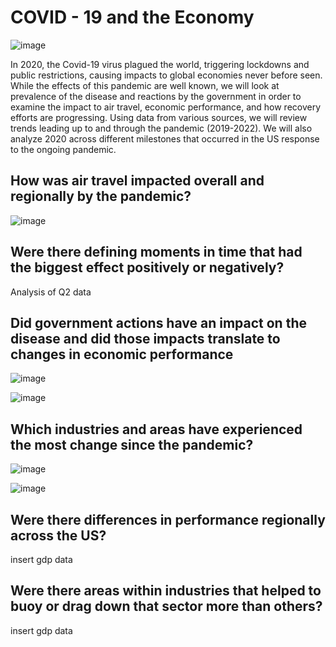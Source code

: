 # COVID - 19 and the Economy
![image](https://user-images.githubusercontent.com/116906733/218918331-1854daf7-59c9-47ec-a0b5-9da8ac17ed76.png)

In 2020, the Covid-19 virus plagued the world, triggering lockdowns and public restrictions, causing impacts to global economies never before seen. While the effects of this pandemic are well known, we will look at prevalence of the disease and reactions by the government in order to examine the impact to air travel, 
economic performance, and how recovery efforts are progressing. Using data from various sources, we will review trends leading up to and through the pandemic (2019-2022). We will also analyze 2020 across different milestones that occurred in the US response to the ongoing pandemic.
## How was air travel impacted overall and regionally by the pandemic?
![image](https://user-images.githubusercontent.com/116906733/218922470-050ac8a8-126f-4403-a7e6-02316a46131f.png)

## Were there defining moments in time that had the biggest effect positively or negatively?
Analysis of Q2 data

## Did government actions have an impact on the disease and did those impacts translate to changes in economic performance
![image](https://user-images.githubusercontent.com/116906733/218921758-655bac2b-f419-4c2f-9cbd-1cfac0501e13.png)

![image](https://user-images.githubusercontent.com/116906733/218921302-2ad5f881-99d6-4dea-a601-135b9c702e4c.png)

## Which industries and areas have experienced the most change since the pandemic?
![image](https://user-images.githubusercontent.com/116906733/218923029-599fe4bc-8260-4a62-936c-0927ce4b25fc.png)

![image](https://user-images.githubusercontent.com/116906733/218923301-4385f32b-af0f-4198-a633-bf5fcc634aa7.png)

## Were there differences in performance regionally across the US?
insert gdp data
## Were there areas within industries that helped to buoy or drag down that sector more than others? 
insert gdp data
